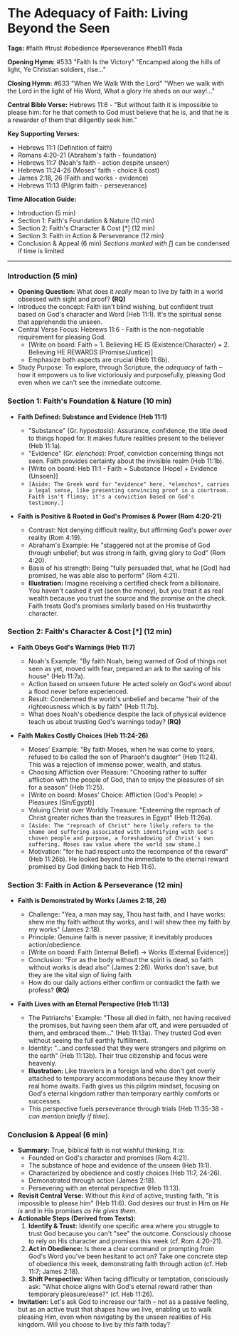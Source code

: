 # The Adequacy of Faith: Living Beyond the Seen

**Tags:** #faith #trust #obedience #perseverance #heb11 #sda

**Opening Hymn:** #533 "Faith Is the Victory" "Encamped along the hills of
light, Ye Christian soldiers, rise..."

**Closing Hymn:** #633 "When We Walk With the Lord" "When we walk with the Lord
in the light of His Word, What a glory He sheds on our way!..."

**Central Bible Verse:** Hebrews 11:6 - "But without faith it is impossible to
please him: for he that cometh to God must believe that he is, and that he is a
rewarder of them that diligently seek him."

**Key Supporting Verses:**

- Hebrews 11:1 (Definition of faith)
- Romans 4:20-21 (Abraham's faith - foundation)
- Hebrews 11:7 (Noah's faith - action despite unseen)
- Hebrews 11:24-26 (Moses' faith - choice & cost)
- James 2:18, 26 (Faith and works - evidence)
- Hebrews 11:13 (Pilgrim faith - perseverance)

**Time Allocation Guide:**

- Introduction (5 min)
- Section 1: Faith's Foundation & Nature (10 min)
- Section 2: Faith's Character & Cost [*] (12 min)
- Section 3: Faith in Action & Perseverance (12 min)
- Conclusion & Appeal (6 min) _Sections marked with [_] can be condensed if time
  is limited

---

### Introduction (5 min)

- **Opening Question:** What does it _really_ mean to live by faith in a world
  obsessed with sight and proof? **(RQ)**
- Introduce the concept: Faith isn't blind wishing, but confident trust based on
  God's character and Word (Heb 11:1). It's the spiritual sense that apprehends
  the unseen.
- Central Verse Focus: Hebrews 11:6 - Faith is the non-negotiable requirement
  for pleasing God.
  - [Write on board: Faith = 1. Believing HE IS (Existence/Character) + 2.
    Believing HE REWARDS (Promise/Justice)]
  - Emphasize both aspects are crucial (Heb 11:6b).
- Study Purpose: To explore, through Scripture, the _adequacy_ of faith – how it
  empowers us to live victoriously and purposefully, pleasing God even when we
  can't see the immediate outcome.

### Section 1: Faith's Foundation & Nature (10 min)

- **Faith Defined: Substance and Evidence (Heb 11:1)**

  - "Substance" (Gr. _hypostasis_): Assurance, confidence, the title deed to
    things hoped for. It makes future realities present to the believer (Heb
    11:1a).
  - "Evidence" (Gr. _elenchos_): Proof, conviction concerning things not seen.
    Faith provides certainty about the invisible realm (Heb 11:1b).
  - [Write on board: Heb 11:1 - Faith = Substance (Hope) + Evidence (Unseen)]
  - `[Aside: The Greek word for "evidence" here, *elenchos*, carries a legal sense, like presenting convincing proof in a courtroom. Faith isn't flimsy; it's a conviction based on God's testimony.]`

- **Faith is Positive & Rooted in God's Promises & Power (Rom 4:20-21)**
  - Contrast: Not denying difficult reality, but affirming God's power _over_
    reality (Rom 4:19).
  - Abraham's Example: He "staggered not at the promise of God through unbelief;
    but was strong in faith, giving glory to God" (Rom 4:20).
  - Basis of his strength: Being "fully persuaded that, what he [God] had
    promised, he was able also to perform" (Rom 4:21).
  - **Illustration:** Imagine receiving a certified check from a billionaire.
    You haven't cashed it yet (seen the money), but you treat it as real wealth
    because you trust the source and the promise on the check. Faith treats
    God's promises similarly based on His trustworthy character.

### Section 2: Faith's Character & Cost [*] (12 min)

- **Faith Obeys God's Warnings (Heb 11:7)**

  - Noah's Example: "By faith Noah, being warned of God of things not seen as
    yet, moved with fear, prepared an ark to the saving of his house" (Heb
    11:7a).
  - Action based on unseen future: He acted solely on God's word about a flood
    never before experienced.
  - Result: Condemned the world's unbelief and became "heir of the righteousness
    which is by faith" (Heb 11:7b).
  - What does Noah's obedience despite the lack of physical evidence teach us
    about trusting God's warnings today? **(RQ)**

- **Faith Makes Costly Choices (Heb 11:24-26)**
  - Moses' Example: "By faith Moses, when he was come to years, refused to be
    called the son of Pharaoh's daughter" (Heb 11:24). This was a rejection of
    immense power, wealth, and status.
  - Choosing Affliction over Pleasure: "Choosing rather to suffer affliction
    with the people of God, than to enjoy the pleasures of sin for a season"
    (Heb 11:25).
  - [Write on board: Moses' Choice: Affliction (God's People) > Pleasures
    (Sin/Egypt)]
  - Valuing Christ over Worldly Treasure: "Esteeming the reproach of Christ
    greater riches than the treasures in Egypt" (Heb 11:26a).
  - `[Aside: The "reproach of Christ" here likely refers to the shame and suffering associated with identifying with God's chosen people and purpose, a foreshadowing of Christ's own suffering. Moses saw value where the world saw shame.]`
  - Motivation: "for he had respect unto the recompence of the reward" (Heb
    11:26b). He looked beyond the immediate to the eternal reward promised by
    God (linking back to Heb 11:6).

### Section 3: Faith in Action & Perseverance (12 min)

- **Faith is Demonstrated by Works (James 2:18, 26)**

  - Challenge: "Yea, a man may say, Thou hast faith, and I have works: shew me
    thy faith without thy works, and I will shew thee my faith by my works"
    (James 2:18).
  - Principle: Genuine faith is never passive; it inevitably produces
    action/obedience.
  - [Write on board: Faith (Internal Belief) -> Works (External Evidence)]
  - Conclusion: "For as the body without the spirit is dead, so faith without
    works is dead also" (James 2:26). Works don't save, but they are the vital
    sign of living faith.
  - How do our daily actions either confirm or contradict the faith we profess?
    **(RQ)**

- **Faith Lives with an Eternal Perspective (Heb 11:13)**
  - The Patriarchs' Example: "These all died in faith, not having received the
    promises, but having seen them afar off, and were persuaded of them, and
    embraced them..." (Heb 11:13a). They trusted God even without seeing the
    full earthly fulfillment.
  - Identity: "...and confessed that they were strangers and pilgrims on the
    earth" (Heb 11:13b). Their true citizenship and focus were heavenly.
  - **Illustration:** Like travelers in a foreign land who don't get overly
    attached to temporary accommodations because they know their real home
    awaits. Faith gives us this pilgrim mindset, focusing on God's eternal
    kingdom rather than temporary earthly comforts or successes.
  - This perspective fuels perseverance through trials (Heb 11:35-38 - _can
    mention briefly if time_).

### Conclusion & Appeal (6 min)

- **Summary:** True, biblical faith is not wishful thinking. It is:
  - Founded on God's character and promises (Rom 4:21).
  - The substance of hope and evidence of the unseen (Heb 11:1).
  - Characterized by obedience and costly choices (Heb 11:7, 24-26).
  - Demonstrated through action (James 2:18).
  - Persevering with an eternal perspective (Heb 11:13).
- **Revisit Central Verse:** Without _this kind_ of active, trusting faith, "it
  is impossible to please him" (Heb 11:6). God desires our trust in Him _as He
  is_ and in His promises _as He gives them_.
- **Actionable Steps (Derived from Texts):**
  1.  **Identify & Trust:** Identify one specific area where you struggle to
      trust God because you can't "see" the outcome. Consciously choose to rely
      on His character and promises this week (cf. Rom 4:20-21).
  2.  **Act in Obedience:** Is there a clear command or prompting from God's
      Word you've been hesitant to act on? Take one concrete step of obedience
      this week, demonstrating faith through action (cf. Heb 11:7; James 2:18).
  3.  **Shift Perspective:** When facing difficulty or temptation, consciously
      ask: "What choice aligns with God's eternal reward rather than temporary
      pleasure/ease?" (cf. Heb 11:26).
- **Invitation:** Let's ask God to increase our faith – not as a passive
  feeling, but as an active trust that shapes how we live, enabling us to walk
  pleasing Him, even when navigating by the unseen realities of His kingdom.
  Will you choose to live by _this_ faith today?
